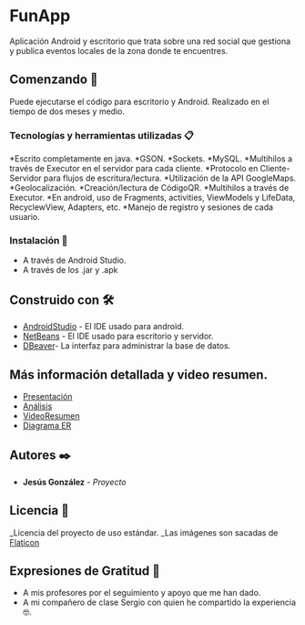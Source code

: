 # FunApp
Aplicación Android y escritorio que trata sobre una red social que 
gestiona y publica eventos locales de la zona donde te encuentres.

## Comenzando 🚀
Puede ejecutarse el código para escritorio y Android. Realizado en el tiempo de dos meses y medio.

### Tecnologías y herramientas utilizadas 📋
*Escrito completamente en java.
*GSON.
*Sockets.
*MySQL.
*Multihilos a través de Executor en el servidor para cada cliente.
*Protocolo en Cliente-Servidor para flujos de escritura/lectura.
*Utilización de la API GoogleMaps.
*Geolocalización.
*Creación/lectura de CódigoQR.
*Multihilos a través de Executor.
*En android, uso de Fragments, activities, ViewModels y LifeData, RecyclewView, Adapters, etc.
*Manejo de registro y sesiones de cada usuario.

### Instalación 🔧
* A través de Android Studio.
* A través de los .jar y .apk

## Construido con 🛠️
* [AndroidStudio](https://developer.android.com/studio) - El IDE usado para android.
* [NetBeans](https://netbeans.org/) - El IDE usado para escritorio y servidor.
* [DBeaver](https://dbeaver.io/)- La interfaz para administrar la base de datos. 

## Más información detallada y video resumen.
* [Presentación](https://docs.google.com/presentation/d/1jJEXxoJe_kng1qFVpOO7NpIxyeOFA9UX8FG7unPHNGA/edit?usp=sharing)
* [Análisis](https://docs.google.com/document/d/1VM24B3BIw0ogX_03Qg352ZJuqWvc5YOHQESJgWaXbLo/edit?usp=sharing)
* [VideoResumen](https://drive.google.com/file/d/1LL-2CDvdAYmU5njqvEZBW4NktoStePYJ/view?usp=sharing)
* [Diagrama ER](https://drive.google.com/file/d/1EUHh3-EBUdgWHXgiQQXj0K9bYWApaGMb/view?usp=sharing)

## Autores ✒️
* **Jesús González** - *Proyecto*

## Licencia 📄
_Licencia del proyecto de uso estándar.
_Las imágenes son sacadas de [Flaticon](//www.flaticon.com)

## Expresiones de Gratitud 🎁
* A mis profesores por el seguimiento y apoyo que me han dado.
* A mi compañero de clase Sergio con quien he compartido la experiencia 🤓.
